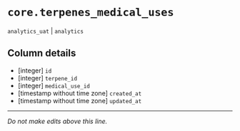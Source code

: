 # `core.terpenes_medical_uses`
`analytics_uat` | `analytics`

## Column details
* [integer]   `id`
* [integer]   `terpene_id`
* [integer]   `medical_use_id`
* [timestamp without time zone] `created_at`
* [timestamp without time zone] `updated_at`

-------------------------------------------------------------------------------
*Do not make edits above this line.*
